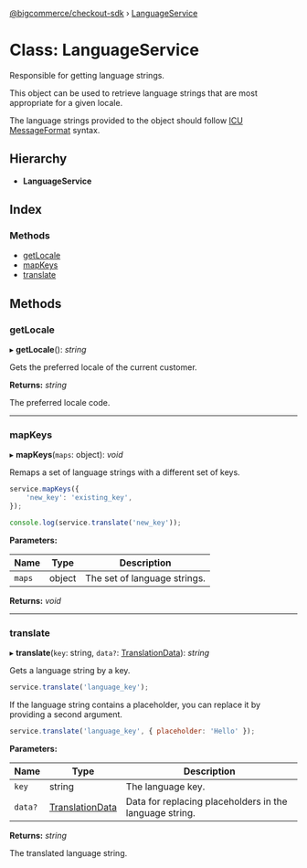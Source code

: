 [@bigcommerce/checkout-sdk](../README.md) › [LanguageService](languageservice.md)

# Class: LanguageService

Responsible for getting language strings.

This object can be used to retrieve language strings that are most
appropriate for a given locale.

The language strings provided to the object should follow [ICU
MessageFormat](http://userguide.icu-project.org/formatparse/messages) syntax.

## Hierarchy

* **LanguageService**

## Index

### Methods

* [getLocale](languageservice.md#getlocale)
* [mapKeys](languageservice.md#mapkeys)
* [translate](languageservice.md#translate)

## Methods

###  getLocale

▸ **getLocale**(): *string*

Gets the preferred locale of the current customer.

**Returns:** *string*

The preferred locale code.

___

###  mapKeys

▸ **mapKeys**(`maps`: object): *void*

Remaps a set of language strings with a different set of keys.

```js
service.mapKeys({
    'new_key': 'existing_key',
});

console.log(service.translate('new_key'));
```

**Parameters:**

Name | Type | Description |
------ | ------ | ------ |
`maps` | object | The set of language strings.  |

**Returns:** *void*

___

###  translate

▸ **translate**(`key`: string, `data?`: [TranslationData](../interfaces/translationdata.md)): *string*

Gets a language string by a key.

```js
service.translate('language_key');
```

If the language string contains a placeholder, you can replace it by
providing a second argument.

```js
service.translate('language_key', { placeholder: 'Hello' });
```

**Parameters:**

Name | Type | Description |
------ | ------ | ------ |
`key` | string | The language key. |
`data?` | [TranslationData](../interfaces/translationdata.md) | Data for replacing placeholders in the language string. |

**Returns:** *string*

The translated language string.
